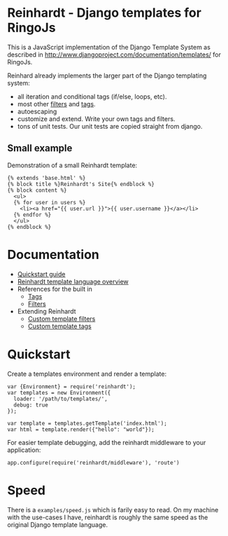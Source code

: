 # Reinhardt - Django templates for RingoJs

This is a JavaScript implementation of the Django Template System as described in <http://www.djangoproject.com/documentation/templates/> for RingoJs.

Reinhard already implements the larger part of the Django templating system:

  * all iteration and conditional tags (if/else, loops, etc).
  * most other [filters](./docs/filters.md) and [tags](./docs/tags.md).
  * autoescaping
  * customize and extend. Write your own tags and filters.
  * tons of unit tests. Our unit tests are copied straight from django.

## Small example

Demonstration of a small Reinhardt template:

    {% extends 'base.html' %}
    {% block title %}Reinhardt's Site{% endblock %}
    {% block content %}
      <ul>
      {% for user in users %}
        <li><a href="{{ user.url }}">{{ user.username }}</a></li>
      {% endfor %}
      </ul>
    {% endblock %}

# Documentation

  * [Quickstart guide](./docs/quickstart.md)
  * [Reinhardt template language overview](./docs/templates.md)
  * References for the built in
    * [Tags](./docs/tags.md)
    * [Filters](./docs/filters.md)
  * Extending Reinhardt
    * [Custom template filters](./docs/custom-template-filters.md)
    * [Custom template tags](./docs/custom-template-tags.md)


# Quickstart

Create a templates environment and render a template:

    var {Environment} = require('reinhardt');
    var templates = new Environment({
      loader: '/path/to/templates/',
      debug: true
    });

    var template = templates.getTemplate('index.html');
    var html = template.render({"hello": "world"});

For easier template debugging, add the reinhardt middleware
to your application:

    app.configure(require('reinhardt/middleware'), 'route')

# Speed

There is a `examples/speed.js` which is farily easy to read. On my machine with the use-cases I have, reinhardt is roughly the same speed as the original Django template language.

